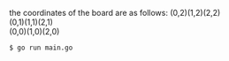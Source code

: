 the coordinates of the board are as follows:
(0,2)(1,2)(2,2)\
(0,1)(1,1)(2,1)\
(0,0)(1,0)(2,0)

`$ go run main.go`
